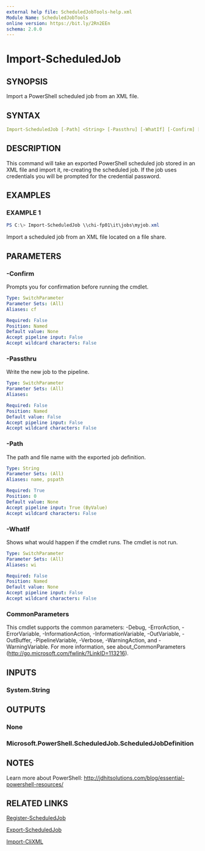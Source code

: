 ```yaml
---
external help file: ScheduledJobTools-help.xml
Module Name: ScheduledJobTools
online version: https://bit.ly/2Rn2EEn
schema: 2.0.0
---
```


# Import-ScheduledJob

## SYNOPSIS

Import a PowerShell scheduled job from an XML file.

## SYNTAX

```yaml
Import-ScheduledJob [-Path] <String> [-Passthru] [-WhatIf] [-Confirm] [<CommonParameters>]
```

## DESCRIPTION

This command will take an exported PowerShell scheduled job stored in an XML file and import it, re-creating the scheduled job. If the job uses credentials you will be prompted for the credential password.

## EXAMPLES

### EXAMPLE 1

```powershell
PS C:\> Import-ScheduledJob \\chi-fp01\it\jobs\myjob.xml
```

Import a scheduled job from an XML file located on a file share.

## PARAMETERS

### -Confirm

Prompts you for confirmation before running the cmdlet.

```yaml
Type: SwitchParameter
Parameter Sets: (All)
Aliases: cf

Required: False
Position: Named
Default value: None
Accept pipeline input: False
Accept wildcard characters: False
```

### -Passthru

Write the new job to the pipeline.

```yaml
Type: SwitchParameter
Parameter Sets: (All)
Aliases:

Required: False
Position: Named
Default value: False
Accept pipeline input: False
Accept wildcard characters: False
```

### -Path

The path and file name with the exported job definition.

```yaml
Type: String
Parameter Sets: (All)
Aliases: name, pspath

Required: True
Position: 0
Default value: None
Accept pipeline input: True (ByValue)
Accept wildcard characters: False
```

### -WhatIf

Shows what would happen if the cmdlet runs. The cmdlet is not run.

```yaml
Type: SwitchParameter
Parameter Sets: (All)
Aliases: wi

Required: False
Position: Named
Default value: None
Accept pipeline input: False
Accept wildcard characters: False
```

### CommonParameters

This cmdlet supports the common parameters: -Debug, -ErrorAction, -ErrorVariable, -InformationAction, -InformationVariable, -OutVariable, -OutBuffer, -PipelineVariable, -Verbose, -WarningAction, and -WarningVariable. For more information, see about_CommonParameters (http://go.microsoft.com/fwlink/?LinkID=113216).

## INPUTS

### System.String

## OUTPUTS

### None

### Microsoft.PowerShell.ScheduledJob.ScheduledJobDefinition

## NOTES

Learn more about PowerShell: http://jdhitsolutions.com/blog/essential-powershell-resources/

## RELATED LINKS

[Register-ScheduledJob]()

[Export-ScheduledJob]()

[Import-CliXML]()
